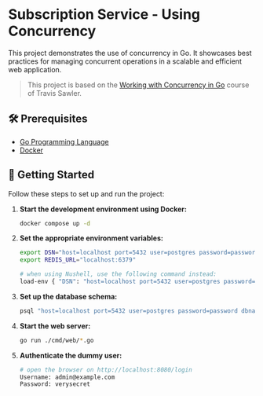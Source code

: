 # Subscription Service - Using Concurrency

This project demonstrates the use of concurrency in Go. It showcases best
practices for managing concurrent operations in a scalable and efficient web
application.

> This project is based on the
> [Working with Concurrency in Go](https://www.udemy.com/course/working-with-concurrency-in-go-golang)
> course of Travis Sawler.

## 🛠️ Prerequisites

- [Go Programming Language](https://golang.org/dl/)
- [Docker](https://www.docker.com/get-started)

## 🚀 **Getting Started**

Follow these steps to set up and run the project:

1. **Start the development environment using Docker:**

   ```bash
   docker compose up -d
   ```

2. **Set the appropriate environment variables:**

   ```bash
   export DSN="host=localhost port=5432 user=postgres password=password dbname=sub-service"
   export REDIS_URL="localhost:6379"

   # when using Nushell, use the following command instead:
   load-env { "DSN": "host=localhost port=5432 user=postgres password=password dbname=sub-service", "REDIS_URL": "localhost:6379" }

   ```

3. **Set up the database schema:**

   ```bash
   psql "host=localhost port=5432 user=postgres password=password dbname=sub-service" -f ./db.sql
   ```

4. **Start the web server:**

   ```bash
   go run ./cmd/web/*.go
   ```

5. **Authenticate the dummy user:**

   ```bash
   # open the browser on http://localhost:8080/login
   Username: admin@example.com
   Password: verysecret
   ```
